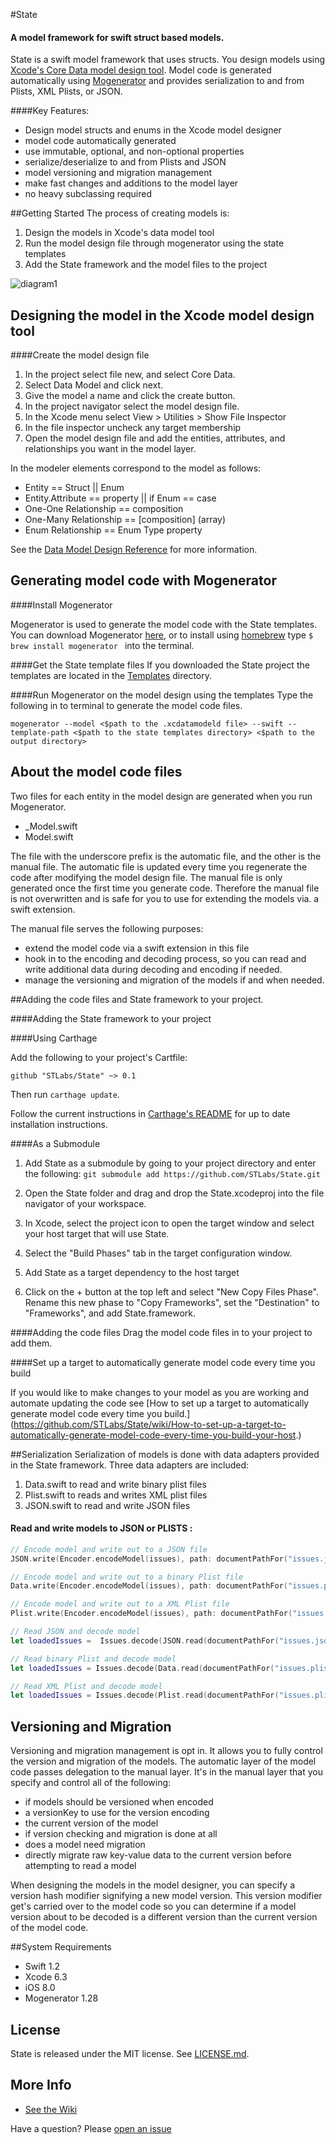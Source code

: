 #State

#### A model framework for swift struct based models.
State is a swift model framework that uses structs. You design models using [Xcode's Core Data model design tool](https://developer.apple.com/library/ios/recipes/xcode_help-core_data_modeling_tool/Articles/about_cd_modeling_tool.html#//apple_ref/doc/uid/TP40010379-CH3-SW1). Model code is  generated automatically using [Mogenerator](https://github.com/rentzsch/mogenerator) and provides serialization to and from Plists, XML Plists, or JSON.

                                                                                                                                                                                                                                                      
####Key Features: 


- Design model structs and enums in the Xcode model designer
- model code automatically generated
- use immutable, optional, and non-optional properties 
- serialize/deserialize to and from Plists and JSON 
- model versioning and migration management
- make fast changes and additions to the model layer
- no heavy subclassing required

##Getting Started
The process of creating models is:

1.  Design the models in Xcode's data model tool
2.  Run the model design file through mogenerator using the state templates
3.  Add the State framework and the model files to the project

![diagram1](https://cloud.githubusercontent.com/assets/84623/7788560/f75d1d42-020d-11e5-9243-1be48e959cee.png)
  
## Designing the model in the Xcode model design tool

####Create the model design file
1. In the project select file new, and select Core Data.
2. Select Data Model and click next.
3. Give the model a name and click the create button.
4. In the project navigator select the model design file.
5. In the Xcode menu select View > Utilities > Show File Inspector
6. In the file inspector uncheck any target membership
7. Open the model design file and add the entities, attributes, and relationships you want in the model layer.

In the modeler elements correspond to the model as follows:
* Entity == Struct || Enum
* Entity.Attribute == property || if Enum == case
* One-One Relationship == composition
* One-Many Relationship == \[composition\] (array)
* Enum Relationship == Enum Type property

See the [Data Model Design Reference](https://github.com/STLabs/State/wiki/Data-Model-Design-Reference) for more information.

## Generating model code with Mogenerator

####Install Mogenerator

Mogenerator is used to generate the model code with the State templates. You can download Mogenerator [here](http://rentzsch.github.io/mogenerator/), or to install using [homebrew](http://mxcl.github.com/homebrew)  type `$ brew install mogenerator ` into the terminal.

####Get the State template files
If you downloaded the State project the templates are located in the [Templates](https://github.com/STLabs/State/tree/master/Templates) directory.

####Run Mogenerator on the model design using the templates
Type the following in to terminal to generate the model code files.

```
mogenerator --model <$path to the .xcdatamodeld file> --swift --template-path <$path to the state templates directory> <$path to the output directory>
```

## About the model code files

Two files for each entity in the model design are generated when you run Mogenerator.
- _Model.swift
- Model.swift  

The file with the underscore prefix is the automatic file, and the other is the manual file. The automatic file is updated every time you regenerate the code after modifying the model design file. The manual file is only generated once the first time you generate code. Therefore the manual file is not overwritten and is safe for you to use for extending the models via. a swift extension.

The manual file serves the following purposes:

- extend the model code via a swift extension in this file
- hook in to the encoding and decoding process, so you can read and write additional data during decoding and encoding if needed.
- manage the versioning and migration of the models if and when needed.

##Adding the code files and State framework to your project.

####Adding the State  framework to your project

####Using Carthage

[Carthage]: https://github.com/Carthage/Carthage

Add the following to your project's Cartfile:

```
github "STLabs/State" ~> 0.1
```

Then run `carthage update`.

Follow the current instructions in [Carthage's README][carthage-installation]
for up to date installation instructions.

####As a Submodule
1. Add State as a submodule by going to your project directory and enter the following:
	`git submodule add https://github.com/STLabs/State.git`
2. Open the State folder and drag and drop the State.xcodeproj into the file navigator of your workspace.

3. In Xcode, select the project icon to open the target window and select your host target that will use State.

4. Select the "Build Phases" tab in the target configuration window.

5. Add State as a target dependency to the host target

6. Click on the + button at the top left and select "New Copy Files Phase". Rename this new phase to "Copy Frameworks", set the "Destination" to "Frameworks", and add State.framework.

[carthage-installation]: https://github.com/Carthage/Carthage#adding-frameworks-to-an-application

####Adding the code files
Drag the model code files in to your project to add them.


####Set up a target to automatically generate model code every time you build

If you would like to make changes to your model as you are working and automate updating the code
see [How to set up a target to automatically generate model code every time you build.] (https://github.com/STLabs/State/wiki/How-to-set-up-a-target-to-automatically-generate-model-code-every-time-you-build-your-host.)


##Serialization
Serialization of models is done with data adapters provided in the State framework. Three data adapters are included:

1. Data.swift to read and write binary plist files
2. Plist.swift to reads and writes XML plist files
3. JSON.swift to read and write JSON files


#### Read and write models to JSON or PLISTS :


```swift
// Encode model and write out to a JSON file
JSON.write(Encoder.encodeModel(issues), path: documentPathFor("issues.json"))

// Encode model and write out to a binary Plist file
Data.write(Encoder.encodeModel(issues), path: documentPathFor("issues.plist"))

// Encode model and write out to a XML Plist file
Plist.write(Encoder.encodeModel(issues), path: documentPathFor("issues.plist"))
```

```swift
// Read JSON and decode model
let loadedIssues =  Issues.decode(JSON.read(documentPathFor("issues.json")))

// Read binary Plist and decode model
let loadedIssues = Issues.decode(Data.read(documentPathFor("issues.plist")))

// Read XML Plist and decode model
let loadedIssues = Issues.decode(Plist.read(documentPathFor("issues.plist")))
```


## Versioning and Migration  
Versioning and migration management is opt in. It allows you to fully control the version and migration of the models. The automatic layer of the model code passes delegation to the manual layer.  It's in the manual layer that you  specify and control all of the following:
- if models should be versioned when encoded
- a versionKey to use for the version encoding
- the current version of the model
- if version checking and migration is done at all
- does a model need migration
- directly migrate raw key-value data to the current version before attempting to read a model

When designing the models in the model designer, you can specify a version hash modifier signifying a new model version. This version modifier get's carried over to the model code so you can determine if a model version about to be decoded is a different version than the current version of the model code.

##System Requirements
- Swift 1.2
- Xcode 6.3
- iOS 8.0
- Mogenerator 1.28

## License

State is released under the MIT license. See
[LICENSE.md](https://github.com/STLabs/State/blob/master/LICENSE).

## More Info


- [See the Wiki](https://github.com/STLabs/State/wiki)



Have a question? Please [open an issue](https://github.com/STLabs/State/issues/new)



